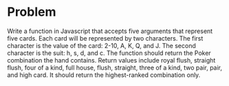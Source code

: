 # Problem

Write a function in Javascript that accepts five arguments that represent five cards.
Each card will be represented by two characters.
The first character is the value of the card: 2-10, A, K, Q, and J.
The second character is the suit: h, s, d, and c.
The function should return the Poker combination the hand contains. Return values include royal flush, straight flush, four of a kind, full house, flush, straight, three of a kind, two pair, pair, and high card.
It should return the highest-ranked combination only.